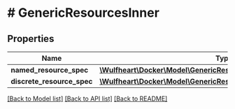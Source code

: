 # # GenericResourcesInner

## Properties

Name | Type | Description | Notes
------------ | ------------- | ------------- | -------------
**named_resource_spec** | [**\Wulfheart\Docker\Model\GenericResourcesInnerNamedResourceSpec**](GenericResourcesInnerNamedResourceSpec.md) |  | [optional]
**discrete_resource_spec** | [**\Wulfheart\Docker\Model\GenericResourcesInnerDiscreteResourceSpec**](GenericResourcesInnerDiscreteResourceSpec.md) |  | [optional]

[[Back to Model list]](../../README.md#models) [[Back to API list]](../../README.md#endpoints) [[Back to README]](../../README.md)
